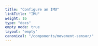 ```yaml
---
title: "Configure an IMU"
linkTitle: "IMU"
weight: 16
type: "docs"
empty_node: true
layout: "empty"
canonical: "/components/movement-sensor/"
---
```

